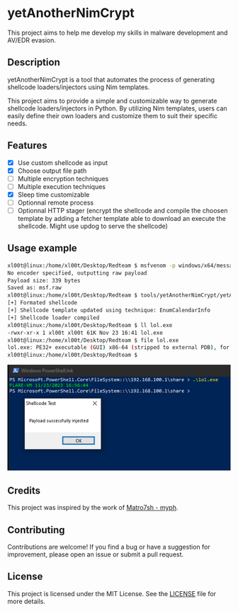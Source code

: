 # yetAnotherNimCrypt

This project aims to help me develop my skills in malware development and AV/EDR evasion.

## Description

yetAnotherNimCrypt is a tool that automates the process of generating shellcode loaders/injectors using Nim templates.

This project aims to provide a simple and customizable way to generate shellcode loaders/injectors in Python. By utilizing Nim templates, users can easily define their own loaders and customize them to suit their specific needs.

## Features

- [x] Use custom shellcode as input
- [x] Choose output file path
- [ ] Multiple encryption techniques
- [ ] Multiple execution techniques
- [x] Sleep time customizable
- [ ] Optionnal remote process
- [ ] Optionnal HTTP stager (encrypt the shellcode and compile the choosen template by adding a fetcher template able to download an execute the shellcode. Might use updog to serve the shellcode)

## Usage example

```bash
xl00t@linux:/home/xl00t/Desktop/Redteam $ msfvenom -p windows/x64/messagebox TEXT="Payload successfully injected" TITLE="Shellcode Test" --platform windows -a x64 -f raw -o msf.raw
No encoder specified, outputting raw payload
Payload size: 339 bytes
Saved as: msf.raw
xl00t@linux:/home/xl00t/Desktop/Redteam $ tools/yetAnotherNimCrypt/yetAnotherNimCrypt.py msf.raw --output lol.exe  
[+] Formated shellcode
[+] Shellcode template updated using technique: EnumCalendarInfo
[+] Shellcode loader compiled
xl00t@linux:/home/xl00t/Desktop/Redteam $ ll lol.exe 
-rwxr-xr-x 1 xl00t xl00t 61K Nov 23 16:41 lol.exe
xl00t@linux:/home/xl00t/Desktop/Redteam $ file lol.exe                                               
lol.exe: PE32+ executable (GUI) x86-64 (stripped to external PDB), for MS Windows, 11 sections
xl00t@linux:/home/xl00t/Desktop/Redteam $
```

![Shellcode executionexample](assets/imgs/shellcode_execution_example.png)

## Credits

This project was inspired by the work of [Matro7sh - myph](https://github.com/matro7sh/myph).

## Contributing
Contributions are welcome! If you find a bug or have a suggestion for improvement, please open an issue or submit a pull request.

## License
This project is licensed under the MIT License. See the [LICENSE](https://github.com/xl00t/yetAnotherNimCrypt/blob/main/LICENSE) file for more details.